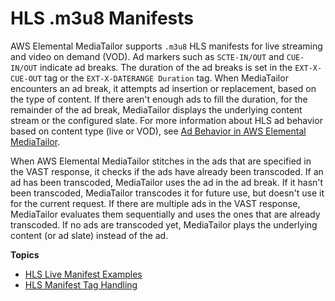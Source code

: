 # HLS \.m3u8 Manifests<a name="manifest-hls"></a>

AWS Elemental MediaTailor supports `.m3u8` HLS manifests for live streaming and video on demand \(VOD\)\. Ad markers such as `SCTE-IN/OUT` and `CUE-IN/OUT` indicate ad breaks\. The duration of the ad breaks is set in the `EXT-X-CUE-OUT` tag or the `EXT-X-DATERANGE Duration` tag\. When MediaTailor encounters an ad break, it attempts ad insertion or replacement, based on the type of content\. If there aren't enough ads to fill the duration, for the remainder of the ad break, MediaTailor displays the underlying content stream or the configured slate\. For more information about HLS ad behavior based on content type \(live or VOD\), see [Ad Behavior in AWS Elemental MediaTailor](ad-behavior.md)\.

When AWS Elemental MediaTailor stitches in the ads that are specified in the VAST response, it checks if the ads have already been transcoded\. If an ad has been transcoded, MediaTailor uses the ad in the ad break\. If it hasn't been transcoded, MediaTailor transcodes it for future use, but doesn't use it for the current request\. If there are multiple ads in the VAST response, MediaTailor evaluates them sequentially and uses the ones that are already transcoded\. If no ads are transcoded yet, MediaTailor plays the underlying content \(or ad slate\) instead of the ad\.

**Topics**
+ [HLS Live Manifest Examples](manifest-hls-example.md)
+ [HLS Manifest Tag Handling](manifest-hls-tags.md)
